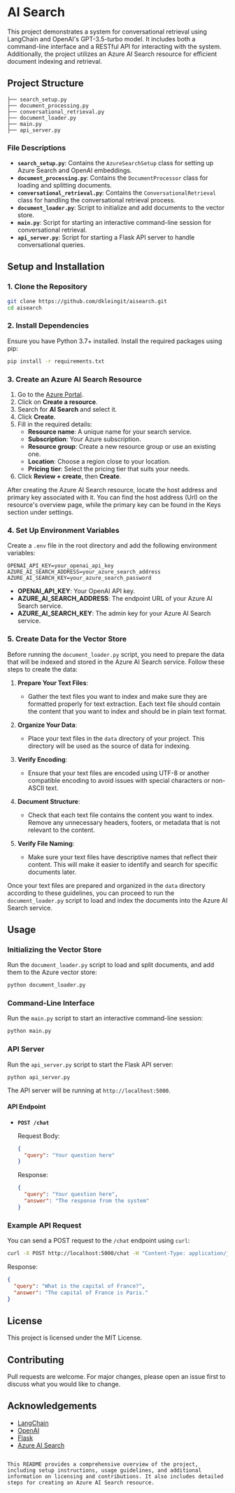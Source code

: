 # AI Search

This project demonstrates a system for conversational retrieval using LangChain and OpenAI's GPT-3.5-turbo model. It includes both a command-line interface and a RESTful API for interacting with the system. Additionally, the project utilizes an Azure AI Search resource for efficient document indexing and retrieval.

## Project Structure

```my_project/
├── search_setup.py
├── document_processing.py
├── conversational_retrieval.py
├── document_loader.py
├── main.py
├── api_server.py
```

### File Descriptions

- **`search_setup.py`**: Contains the `AzureSearchSetup` class for setting up Azure Search and OpenAI embeddings.
- **`document_processing.py`**: Contains the `DocumentProcessor` class for loading and splitting documents.
- **`conversational_retrieval.py`**: Contains the `ConversationalRetrieval` class for handling the conversational retrieval process.
- **`document_loader.py`**: Script to initialize and add documents to the vector store.
- **`main.py`**: Script for starting an interactive command-line session for conversational retrieval.
- **`api_server.py`**: Script for starting a Flask API server to handle conversational queries.

## Setup and Installation

### 1. Clone the Repository

```sh
git clone https://github.com/dkleingit/aisearch.git
cd aisearch
```

### 2. Install Dependencies

Ensure you have Python 3.7+ installed. Install the required packages using pip:

```sh
pip install -r requirements.txt
```

### 3. Create an Azure AI Search Resource

1. Go to the [Azure Portal](https://portal.azure.com/).
2. Click on **Create a resource**.
3. Search for **AI Search** and select it.
4. Click **Create**.
5. Fill in the required details:
    - **Resource name**: A unique name for your search service.
    - **Subscription**: Your Azure subscription.
    - **Resource group**: Create a new resource group or use an existing one.
    - **Location**: Choose a region close to your location.
    - **Pricing tier**: Select the pricing tier that suits your needs.
6. Click **Review + create**, then **Create**.

After creating the Azure AI Search resource, locate the host address and primary key associated with it. You can find the host address (Url) on the resource's overview page, while the primary key can be found in the Keys section under settings.

### 4. Set Up Environment Variables

Create a `.env` file in the root directory and add the following environment variables:

```
OPENAI_API_KEY=your_openai_api_key
AZURE_AI_SEARCH_ADDRESS=your_azure_search_address
AZURE_AI_SEARCH_KEY=your_azure_search_password
```

- **OPENAI_API_KEY**: Your OpenAI API key.
- **AZURE_AI_SEARCH_ADDRESS**: The endpoint URL of your Azure AI Search service.
- **AZURE_AI_SEARCH_KEY**: The admin key for your Azure AI Search service.

### 5. Create Data for the Vector Store

Before running the `document_loader.py` script, you need to prepare the data that will be indexed and stored in the Azure AI Search service. Follow these steps to create the data:

1. **Prepare Your Text Files**:
   - Gather the text files you want to index and make sure they are formatted properly for text extraction. Each text file should contain the content that you want to index and should be in plain text format.

2. **Organize Your Data**:
   - Place your text files in the `data` directory of your project. This directory will be used as the source of data for indexing.

3. **Verify Encoding**:
   - Ensure that your text files are encoded using UTF-8 or another compatible encoding to avoid issues with special characters or non-ASCII text.

4. **Document Structure**:
   - Check that each text file contains the content you want to index. Remove any unnecessary headers, footers, or metadata that is not relevant to the content.

5. **Verify File Naming**:
   - Make sure your text files have descriptive names that reflect their content. This will make it easier to identify and search for specific documents later.

Once your text files are prepared and organized in the `data` directory according to these guidelines, you can proceed to run the `document_loader.py` script to load and index the documents into the Azure AI Search service.

## Usage

### Initializing the Vector Store

Run the `document_loader.py` script to load and split documents, and add them to the Azure vector store:

```sh
python document_loader.py
```

### Command-Line Interface

Run the `main.py` script to start an interactive command-line session:

```sh
python main.py
```

### API Server

Run the `api_server.py` script to start the Flask API server:

```sh
python api_server.py
```

The API server will be running at `http://localhost:5000`.

#### API Endpoint

- **`POST /chat`**

  Request Body:

  ```json
  {
    "query": "Your question here"
  }
  ```

  Response:

  ```json
  {
    "query": "Your question here",
    "answer": "The response from the system"
  }
  ```

### Example API Request

You can send a POST request to the `/chat` endpoint using `curl`:

```sh
curl -X POST http://localhost:5000/chat -H "Content-Type: application/json" -d '{"query": "What is the capital of France?"}'
```

Response:

```json
{
  "query": "What is the capital of France?",
  "answer": "The capital of France is Paris."
}
```

## License

This project is licensed under the MIT License.

## Contributing

Pull requests are welcome. For major changes, please open an issue first to discuss what you would like to change.

## Acknowledgements

- [LangChain](https://github.com/langchain-ai/langchain)
- [OpenAI](https://www.openai.com/)
- [Flask](https://flask.palletsprojects.com/)
- [Azure AI Search](https://azure.microsoft.com/en-us/services/search/)
```

This README provides a comprehensive overview of the project, including setup instructions, usage guidelines, and additional information on licensing and contributions. It also includes detailed steps for creating an Azure AI Search resource.